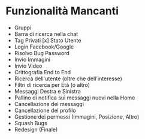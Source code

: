 # Funzionalità Mancanti

- Gruppi 
- Barra di ricerca nella chat 
- Tag Privati
[x] Stato Utente 
- Login Facebook/Google 
- Risolvo Bug Password 
- Invio Immagini 
- Invio Video 
- Crittografia End to End 
- Ricerca dell'utente (oltre che dell'interesse) 
- Filtri di ricerca per Età (o altro) 
- Messaggi Destra e Sinistra 
- Pallino di notifica sui messaggi nuovi nella Home 
- Cancellazione dei messaggi 
- Cancellazione del profilo 
- Gestione dei permessi (Immagini, Posizione, Altro) 
- Squash Bugs 
- Redesign (Finale) 
